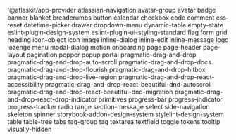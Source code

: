 '@atlaskit/app-provider
atlassian-navigation
avatar-group
avatar
badge
banner
blanket
breadcrumbs
button
calendar
checkbox
code
comment
css-reset
datetime-picker
drawer
dropdown-menu
dynamic-table
empty-state
eslint-plugin-design-system
eslint-plugin-ui-styling-standard
flag
form
grid
heading
icon-object
icon
image
inline-dialog
inline-edit
inline-message
logo
lozenge
menu
modal-dialog
motion
onboarding
page
page-header
page-layout
pagination
popper
popup
portal
pragmatic-drag-and-drop
pragmatic-drag-and-drop-auto-scroll
pragmatic-drag-and-drop-docs
pragmatic-drag-and-drop-flourish
pragmatic-drag-and-drop-hitbox
pragmatic-drag-and-drop-live-region
pragmatic-drag-and-drop-react-accessibility
pragmatic-drag-and-drop-react-beautiful-dnd-autoscroll
pragmatic-drag-and-drop-react-beautiful-dnd-migration
pragmatic-drag-and-drop-react-drop-indicator
primitives
progress-bar
progress-indicator
progress-tracker
radio
range
section-message
select
side-navigation
skeleton
spinner
storybook-addon-design-system
stylelint-design-system
table
table-tree
tabs
tag-group
tag
textarea
textfield
toggle
tokens
tooltip
visually-hidden